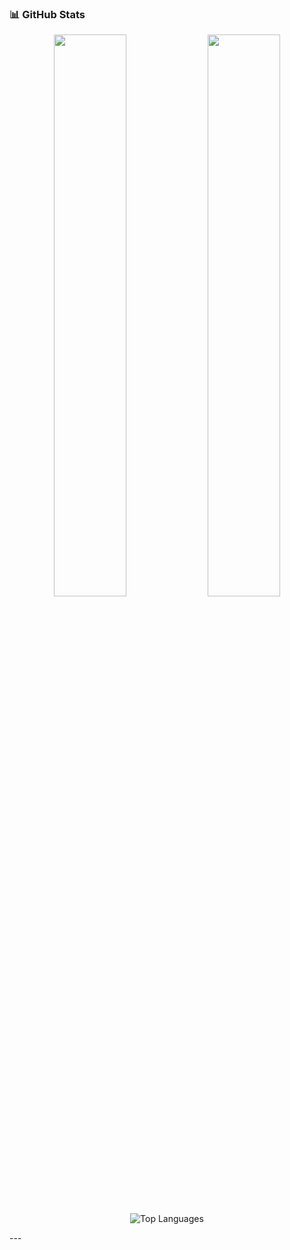
### 📊 GitHub Stats

<p align="center">
  <img src="https://github-readme-stats.vercel.app/api?username=KhandokarSahaf&show_icons=true&theme=tokyonight" width="48%" />
  <img src="https://streak-stats.demolab.com?user=KhandokarSahaf&theme=tokyonight&hide_border=true" width="48%"/>
</p>
<p align="center">
  <img src="https://github-readme-stats.vercel.app/api/top-langs/?username=KhandokarSahaf&theme=tokyonight&layout=compact" alt="Top Languages" />
</p>
---
